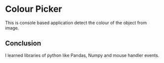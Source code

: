 # Colour Picker
This is console based application detect the colour of the object from image.


## Conclusion
I learned libraries of python like Pandas, Numpy and mouse handler events.
